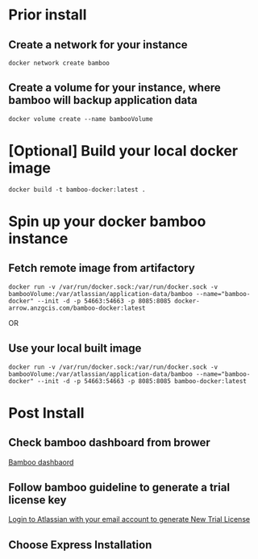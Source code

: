# Prior install 

## Create a network for your instance 
`docker network create bamboo`

## Create a volume for your instance, where bamboo will backup application data 
`docker volume create --name bambooVolume`

# [Optional] Build your local docker image 
`docker build -t bamboo-docker:latest .`

# Spin up your docker bamboo instance
## Fetch remote image from artifactory
`docker run -v /var/run/docker.sock:/var/run/docker.sock -v bambooVolume:/var/atlassian/application-data/bamboo --name="bamboo-docker" --init -d -p 54663:54663 -p 8085:8085 docker-arrow.anzgcis.com/bamboo-docker:latest`

OR

## Use your local built image
`docker run -v /var/run/docker.sock:/var/run/docker.sock -v bambooVolume:/var/atlassian/application-data/bamboo --name="bamboo-docker" --init -d -p 54663:54663 -p 8085:8085 bamboo-docker:latest`

# Post Install 
## Check bamboo dashboard from brower 
[Bamboo dashbaord](http://localhost:8085)

## Follow bamboo guideline to generate a trial license key
[Login to Atlassian with your email account to generate New Trial License](https://my.atlassian.com/products/)

## Choose Express Installation

